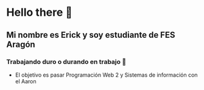 # Hello there 👋

## Mi nombre es Erick y soy estudiante de FES Aragón

### Trabajando duro o durando en trabajo 🚬

* El objetivo es pasar Programación Web 2 y Sistemas de información con el Aaron 

